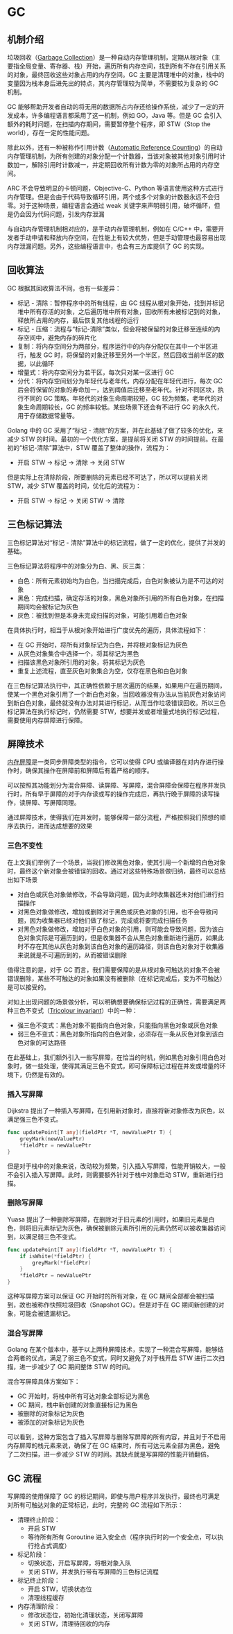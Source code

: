 # GC

## 机制介绍

垃圾回收（[Garbage Collection](https://en.wikipedia.org/wiki/Garbage_collection_(computer_science))）是一种自动内存管理机制，定期从根对象（主要指全局变量、寄存器、栈）开始，遍历所有内存空间，找到所有不存在引用关系的对象，最终回收这些对象占用的内存空间。GC 主要是清理堆中的对象，栈中的变量因为栈本身后进先出的特点，其内存管理较为简单，不需要较为复杂的 GC 机制。

GC 能够帮助开发者自动的将无用的数据所占内存还给操作系统，减少了一定的开发成本，许多编程语言都采用了这一机制，例如 GO，Java 等。但是 GC 会引入额外的耗时问题，在扫描内存期间，需要暂停整个程序，即 STW（Stop the world），存在一定的性能问题。

除此以外，还有一种被称作引用计数（[Automatic Reference Counting](https://en.wikipedia.org/wiki/Automatic_Reference_Counting)）的自动内存管理机制，为所有创建的对象分配一个计数器，当该对象被其他对象引用时计数加一，解除引用时计数减一，并定期回收所有计数为零的对象所占用的内存空间。

ARC 不会导致明显的卡顿问题，Objective-C、Python 等语言使用这种方式进行内存管理。但是会由于代码导致循环引用，两个或多个对象的计数器永远不会归零。对于这种场景，编程语言会通过 weak 关键字来声明弱引用，破坏循环，但是仍会因为代码问题，引发内存泄漏

与自动内存管理机制相对应的，是手动内存管理机制，例如在 C/C++ 中，需要开发者手动申请和释放内存空间，在性能上有较大优势，但是手动管理也最容易出现内存泄漏问题。另外，这些编程语言中，也会有三方库提供了 GC 的实现。

## 回收算法

GC 根据其回收算法不同，也有一些差异：

- 标记 - 清除：暂停程序中的所有线程，由 GC 线程从根对象开始，找到并标记堆中所有存活的对象，之后遍历堆中所有对象，回收所有未被标记到的对象，释放所占用的内存，最后恢复其他线程的运行
- 标记 - 压缩：流程与“标记-清除”类似，但会将被保留的对象迁移至连续的内存空间中，避免内存的碎片化
- 复制：将内存空间分为两部分，程序运行中的内存分配仅在其中一个半区进行，触发 GC 时，将保留的对象迁移至另外一个半区，然后回收当前半区的数据，以此循环
- 增量式：将内存空间分为若干区，每次只对某一区进行 GC
- 分代：将内存空间划分为年轻代与老年代，内存分配在年轻代进行，每次 GC 后会将保留的对象的寿命加一，达到阈值后迁移至老年代。针对不同区块，执行不同的 GC 策略。年轻代的对象生命周期较短，GC 较为频繁，老年代的对象生命周期较长，GC 的频率较低。某些场景下还会有不进行 GC 的永久代，用于存储数据常量等。

Golang 中的 GC 采用了“标记 - 清除”的方案，并在此基础了做了较多的优化，来减少 STW 的时间。最初的一个优化方案，是提前将关闭 STW 的时间提前。在最初的“标记-清除”算法中，STW 覆盖了整体的操作，流程为：

- 开启 STW -> 标记 -> 清除 -> 关闭 STW
  
但是实际上在清除阶段，所要删除的元素已经不可达了，所以可以提前关闭 STW，减少 STW 覆盖的时间，优化后的流程为：

- 开启 STW -> 标记 -> 关闭 STW -> 清除

## 三色标记算法

三色标记算法对“标记 - 清除”算法中的标记流程，做了一定的优化，提供了并发的基础。

三色标记算法将程序中的对象分为白、黑、灰三类：

- 白色：所有元素初始均为白色，当扫描完成后，白色对象被认为是不可达的对象
- 黑色：完成扫描，确定存活的对象，黑色对象所引用的所有白色对象，在扫描期间均会被标记为灰色
- 灰色：被找到但是本身未完成扫描的对象，可能引用着白色对象

在具体执行时，相当于从根对象开始进行广度优先的遍历，具体流程如下：

- 在 GC 开始时，将所有对象标记为白色，并将根对象标记为灰色
- 从灰色对象集合中选择一个，将其标记为黑色
- 扫描该黑色对象所引用的对象，将其标记为灰色
- 重复上述流程，直至灰色对象集合为空，仅存在黑色和白色对象

在三色标记算法执行中，其正确性依赖于层次遍历的结果，如果用户在遍历期间，使某一个黑色对象引用了一个新白色对象，当回收器没有办法从当前灰色对象访问到新白色对象，最终就没有办法对其进行标记，从而当作垃圾错误回收。所以三色标记算法在执行标记时，仍然需要 STW，想要并发或者增量式地执行标记过程，需要使用内存屏障进行保障。

## 屏障技术

[内存屏障](https://en.wikipedia.org/wiki/Memory_barrier)是一类同步屏障类型的指令，它可以使得 CPU 或编译器在对内存进行操作时，确保其操作在屏障前和屏障后有着严格的顺序。

可以按照其功能划分为混合屏障、读屏障、写屏障，混合屏障会保障在程序并发执行时，所有早于屏障的对于内存读或写的操作完成后，再执行晚于屏障的读写操作，读屏障、写屏障同理。

通过屏障技术，使得我们在并发时，能够保障一部分流程，严格按照我们预想的顺序去执行，进而达成想要的效果

### 三色不变性

在上文我们举例了一个场景，当我们修改黑色对象，使其引用一个新增的白色对象时，最终这个新对象会被错误的回收。通过对这些特殊场景做归纳，最终可以总结出如下场景

- 对白色或灰色对象做修改，不会导致问题，因为此时收集器还未对他们进行扫描操作
- 对黑色对象做修改，增加或删除对于黑色或灰色对象的引用，也不会导致问题，因为收集器已经对他们做了标记，完成或将要完成扫描任务
- 对黑色对象做修改，增加对于白色对象的引用，则可能会导致问题，因为该白色对象实际是可遍历到的，但是收集器不会从黑色对象重新进行遍历，如果此时不存在其他从灰色对象到该白色对象的遍历路径，则该白色对象对于收集器来说就是不可遍历到的，从而被错误删除

值得注意的是，对于 GC 而言，我们需要保障的是从根对象可触达的对象不会被错误删除，某些不可触达的对象如果没有被删除（在标记完成后，变为不可触达）是可以接受的。

对如上出现问题的场景做分析，可以明确想要确保标记过程的正确性，需要满足两种三色不变式（[Tricolour invariant](https://dl.acm.org/doi/10.1145/301589.286863)）中的一种：

- 强三色不变式：黑色对象不能指向白色对象，只能指向黑色对象或灰色对象
- 弱三色不变式：黑色对象所指向的白色对象，必须存在一条从灰色对象到该白色对象的可达路径

在此基础上，我们额外引入一些写屏障，在恰当的时机，例如黑色对象引用白色对象时，做一些处理，使得其满足三色不变式，即可保障标记过程在并发或增量的环境下，仍然是有效的。

### 插入写屏障

Dijkstra 提出了一种插入写屏障，在引用新对象时，直接将新对象修改为灰色，以满足强三色不变式。

```go
func updatePoint[T any](fieldPtr *T, newValuePtr T) {
    greyMark(newValuePtr)
    *fieldPtr = newValuePtr
}
```

但是对于栈中的对象来说，改动较为频繁，引入插入写屏障，性能开销较大，一般不会引入插入写屏障。此时，则需要额外针对于栈中对象启动 STW，重新进行扫描。

### 删除写屏障

Yuasa 提出了一种删除写屏障，在删除对于旧元素的引用时，如果旧元素是白色，则将旧元素标记为灰色，确保被删除元素所引用的元素仍然可以被收集器访问到，以满足弱三色不变式。

```go
func updatePoint[T any](fieldPtr *T, newValuePtr T) {
    if isWhite(*fieldPtr) {
        greyMark(*fieldPtr)
    }
    *fieldPtr = newValuePtr
}
```

这种写屏障方案可以保证 GC 开始时的所有对象，在 GC 期间全部都会被扫描到，故也被称作快照垃圾回收（Snapshot GC）。但是对于在 GC 期间新创建的对象，可能会被遗漏标记。

### 混合写屏障

Golang 在某个版本中，基于以上两种屏障技术，实现了一种混合写屏障，能够结合两者的优点，满足了弱三色不变式，同时又避免了对于栈开启 STW 进行二次扫描，进一步减少了 GC 期间整体 STW 的时间。

混合写屏障具体方案如下：

- GC 开始时，将栈中所有可达对象全部标记为黑色
- GC 期间，栈中新创建的对象直接标记为黑色
- 被删除的对象标记为灰色
- 被添加的对象标记为灰色

可以看到，这种方案包含了插入写屏障与删除写屏障的所有内容，并且对于不启用内存屏障的栈元素来说，确保了在 GC 结束时，所有可达元素全部为黑色，避免了二次扫描，进一步减少 STW 的时间。其缺点就是写屏障的性能开销翻倍。

## GC 流程

写屏障的使用保障了 GC 的标记期间，即使与用户程序并发执行，最终也可满足对所有可触达对象的正常标记，此时，完整的 GC 流程如下所示：

- 清理终止阶段：
  - 开启 STW
  - 等待所有所有 Goroutine 进入安全点（程序执行时的一个安全点，可以执行抢占式调度）
- 标记阶段：
  - 切换状态，开启写屏障，将根对象入队
  - 关闭 STW，并发执行带有写屏障的三色标记流程
- 标记终止阶段：
  - 开启 STW，切换状态位
  - 清理线程缓存
- 内存清理阶段：
  - 修改状态位，初始化清理状态，关闭写屏障
  - 关闭 STW，清理待回收的内存
